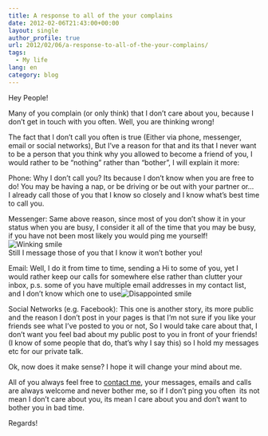 ```yaml
---
title: A response to all of the your complains
date: 2012-02-06T21:43:00+00:00
layout: single
author_profile: true
url: 2012/02/06/a-response-to-all-of-the-your-complains/
tags:
  - My life
lang: en
category: blog
---
```

Hey People!

Many of you complain (or only think) that I don’t care about you, because I don’t get in touch with you often. Well, you are thinking wrong!

The fact that I don’t call you often is true (Either via phone, messenger, email or social networks), But I’ve a reason for that and its that I never want to be a person that you think why you allowed to become a friend of you, I would rather to be “nothing” rather than “bother”, I will explain it more:

Phone: Why I don’t call you? Its because I don’t know when you are free to do! You may be having a nap, or be driving or be out with your partner or…  
I already call those of you that I know so closely and I know what’s best time to call you.

Messenger: Same above reason, since most of you don’t show it in your status when you are busy, I consider it all of the time that you may be busy, if you have not been most likely you would ping me yourself!![Winking smile](http://lh4.ggpht.com/-EcTelAfx-HA/TzBJZeHGekI/AAAAAAAAEhY/wN7k_gwaCfQ/wlEmoticon-winkingsmile%25255B2%25255D.png?imgmax=800)  
Still I message those of you that I know it won’t bother you!

Email: Well, I do it from time to time, sending a Hi to some of you, yet I would rather keep our calls for somewhere else rather than clutter your inbox, p.s. some of you have multiple email addresses in my contact list, and I don’t know which one to use![Disappointed smile](http://lh4.ggpht.com/-JctYsTQbGEk/TzBJb9ZktaI/AAAAAAAAEhg/Qqtfbq4Yi7w/wlEmoticon-disappointedsmile%25255B2%25255D.png?imgmax=800) 

Social Networks (e.g. Facebook): This one is another story, its more public and the reason I don’t post in your pages is that I’m not sure if you like your friends see what I’ve posted to you or not, So I would take care about that, I don’t want you feel bad about my public post to you in front of your friends! (I know of some people that do, that’s why I say this) so I hold my messages etc for our private talk.

Ok, now does it make sense? I hope it will change your mind about me.

All of you always feel free to <a href="/contact-me" target="_blank">contact me</a>, your messages, emails and calls are always welcome and never bother me, so if I don’t ping you often  its not mean I don’t care about you, its mean I care about you and don’t want to bother you in bad time.

Regards!